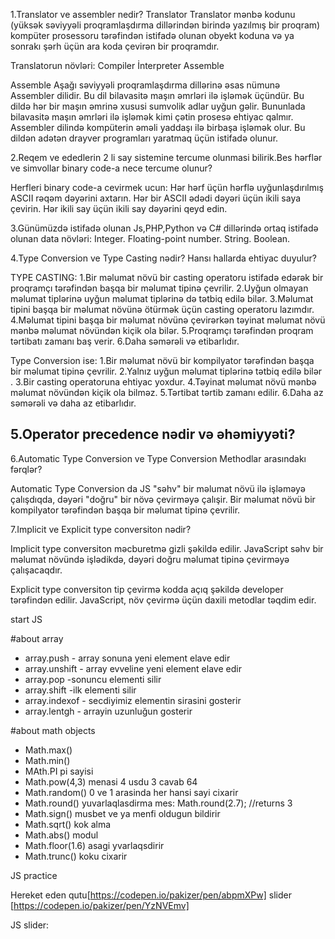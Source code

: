 1.Translator ve assembler nedir?
     Translator
Translator mənbə kodunu (yüksək səviyyəli proqramlaşdırma dillərindən birində yazılmış bir proqram) kompüter prosessoru tərəfindən istifadə olunan obyekt koduna və ya sonrakı şərh üçün ara koda çevirən bir proqramdır.

Translatorun növləri:
Compiler
İnterpreter
Assemble

   Assemble 
Aşağı səviyyəli proqramlaşdırma dillərinə əsas nümunə Assembler dilidir. Bu dil bilavasitə maşın əmrləri ilə işləmək üçündür. Bu dildə hər bir maşın əmrinə xususi sumvolik adlar uyğun gəlir. Bununlada bilavasitə maşın əmrləri ilə işləmək kimi çətin prosesə ehtiyac qalmır. Assembler dilində kompüterin əməli yaddaşı ilə birbaşa işləmək olur. Bu dildən adətən drayver programları yaratmaq üçün istifadə olunur.

2.Reqem ve ededlerin 2 li say sistemine tercume olunmasi bilirik.Bes hərflər ve simvollar binary code-a nece tercume olunur?

   Herfleri binary code-a cevirmek ucun:
Hər hərf üçün hərflə uyğunlaşdırılmış ASCII rəqəm dəyərini axtarın.
Hər bir ASCII ədədi dəyəri üçün ikili saya çevirin.
Hər ikili say üçün ikili say dəyərini qeyd edin.


3.Günümüzdə istifadə olunan Js,PHP,Python və C# dillərində ortaq istifadə olunan data növləri:
Integer.
Floating-point number.
String.
Boolean.

4.Type Conversion ve Type Casting nədir? Hansı hallarda ehtiyac duyulur?

TYPE CASTING:
  1.Bir məlumat növü bir casting operatoru istifadə edərək bir proqramçı  tərəfindən başqa bir məlumat tipinə çevrilir.
  2.Uyğun olmayan məlumat tiplərinə uyğun məlumat tiplərinə də tətbiq edilə bilər.
  3.Məlumat tipini başqa bir məlumat növünə ötürmək üçün casting operatoru  lazımdır.
  4.Məlumat tipini başqa bir məlumat növünə çevirərkən təyinat məlumat növü mənbə  məlumat növündən kiçik ola bilər.
  5.Proqramçı tərəfindən proqram tərtibatı zamanı baş verir.
  6.Daha səmərəli və etibarlıdır.

Type Conversion ise:
  1.Bir məlumat növü bir kompilyator tərəfindən başqa bir məlumat tipinə çevrilir.
  2.Yalnız uyğun məlumat tiplərinə tətbiq edilə bilər .
  3.Bir casting operatoruna ehtiyac yoxdur.
  4.Təyinat məlumat növü mənbə məlumat növündən kiçik ola bilməz.
  5.Tərtibat tərtib zamanı edilir.
  6.Daha az səmərəli və daha az etibarlıdır.


5.Operator precedence nədir və əhəmiyyəti?
-----



6.Automatic Type Conversion ve Type Conversion Methodlar arasındakı fərqlər?

Automatic Type Conversion da  JS "səhv" bir məlumat növü ilə işləməyə çalışdıqda, dəyəri "doğru" bir növə çevirməyə çalışir.
Bir məlumat növü bir kompilyator tərəfindən başqa bir məlumat tipinə çevrilir.


7.Implicit ve Explicit type conversiton nədir?

Implicit type conversiton məcburetmə gizli şəkildə edilir. JavaScript səhv bir məlumat növündə işlədikdə, dəyəri doğru məlumat tipinə çevirməyə çalışacaqdır.

Explicit type conversiton tip çevirmə kodda açıq şəkildə developer tərəfindən edilir. JavaScript, növ çevirmə üçün daxili metodlar təqdim edir.


start JS

 #about array

- array.push - array sonuna yeni element elave edir
- array.unshift - array evveline yeni element elave edir
- array.pop -sonuncu elementi silir
- array.shift -ilk elementi silir
- array.indexof - secdiyimiz elementin sirasini gosterir
- array.lentgh - arrayin uzunluğun gosterir


#about math objects

- Math.max()
- Math.min()
- MAth.PI pi sayisi
- Math.pow(4,3) menasi 4 usdu 3 cavab 64
- Math.random() 0 ve 1 arasinda her hansi sayi cixarir
- Math.round() yuvarlaqlasdirma  mes: Math.round(2.7); //returns 3
- Math.sign() musbet ve ya menfi oldugun bildirir
- Math.sqrt() kok alma
- Math.abs() modul
- Math.floor(1.6) asagi yvarlaqsdirir
- Math.trunc() koku cixarir


JS practice

Hereket eden qutu[https://codepen.io/pakizer/pen/abpmXPw]
slider [https://codepen.io/pakizer/pen/YzNVEmv]

JS slider:
